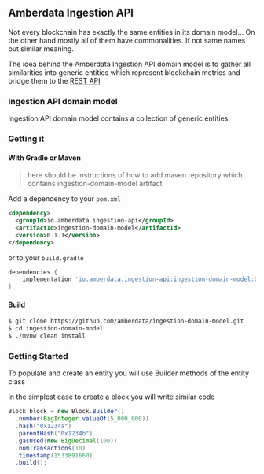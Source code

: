 ## Amberdata Ingestion API

Not every blockchain has exactly the same entities in its domain model... On the other hand mostly all of them have commonalities. If not same names but similar meaning. 

The idea behind the Amberdata Ingestion API domain model is to gather all similarities 
into generic entities which represent blockchain metrics and bridge them to the [REST API](https://blockchains.amberdata.io/api/v1/spec)


### Ingestion API domain model

Ingestion API domain model contains a collection of generic entities.


### Getting it

#### With Gradle or Maven

> here should be instructions of how to add maven repository which contains ingestion-domain-model artifact

Add a dependency to your `pom.xml` 

```xml
<dependency>
  <groupId>io.amberdata.ingestion-api</groupId>
  <artifactId>ingestion-domain-model</artifactId>
  <version>0.1.1</version>
</dependency>

```

or to your `build.gradle`

```gradle
dependencies {
    implementation 'io.amberdata.ingestion-api:ingestion-domain-model:0.1.1'
}
```

#### Build

```sh
$ git clone https://github.com/amberdata/ingestion-domain-model.git
$ cd ingestion-domain-model
$ ./mvnw clean install
```

### Getting Started

To populate and create an entity you will use Builder methods of the entity class

In the simplest case to create a block you will write similar code
                                
```java
Block block = new Block.Builder()
  .number(BigInteger.valueOf(5_000_000))
  .hash("0x1234a")
  .parentHash("0x1234b")
  .gasUsed(new BigDecimal(100))
  .numTransactions(10)
  .timestamp(1533891660)
  .build();
```
